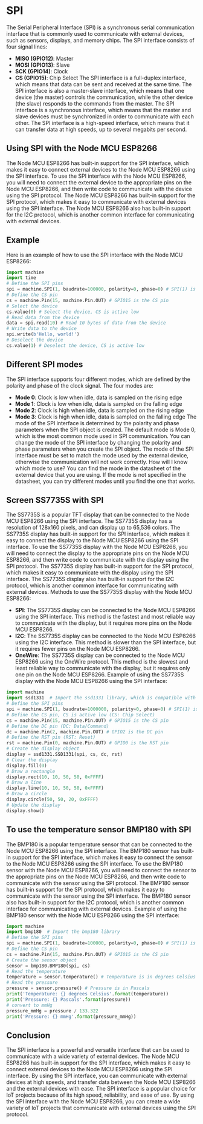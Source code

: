 # SPI 
The Serial Peripheral Interface (SPI) is a synchronous serial communication interface that is commonly used to communicate with external devices, such as sensors, displays, and memory chips. The SPI interface consists of four signal lines:
- **MISO (GPIO12)**: Master
- **MOSI (GPIO13)**: Slave
- **SCK (GPIO14)**: Clock
- **CS (GPIO15)**: Chip Select
The SPI interface is a full-duplex interface, which means that data can be sent and received at the same time. The SPI interface is also a master-slave interface, which means that one device (the master) controls the communication, while the other device (the slave) responds to the commands from the master. The SPI interface is a synchronous interface, which means that the master and slave devices must be synchronized in order to communicate with each other. The SPI interface is a high-speed interface, which means that it can transfer data at high speeds, up to several megabits per second.
## Using SPI with the Node MCU ESP8266
The Node MCU ESP8266 has built-in support for the SPI interface, which makes it easy to connect external devices to the Node MCU ESP8266 using the SPI interface. To use the SPI interface with the Node MCU ESP8266, you will need to connect the external device to the appropriate pins on the Node MCU ESP8266, and then write code to communicate with the device using the SPI protocol. The Node MCU ESP8266 has built-in support for the SPI protocol, which makes it easy to communicate with external devices using the SPI interface. The Node MCU ESP8266 also has built-in support for the I2C protocol, which is another common interface for communicating with external devices.
## Example
Here is an example of how to use the SPI interface with the Node MCU ESP8266:
```python
import machine
import time
# Define the SPI pins
spi = machine.SPI(1, baudrate=100000, polarity=0, phase=0) # SPI(1) is HSPI on ESP8266, polarity and phase are 0, baudrate is 100kHz
# Define the CS pin
cs = machine.Pin(15, machine.Pin.OUT) # GPIO15 is the CS pin
# Select the device
cs.value(0) # Select the device, CS is active low
# Read data from the device
data = spi.read(10) # Read 10 bytes of data from the device
# Write data to the device
spi.write(b'Hello, world!')
# Deselect the device
cs.value(1) # Deselect the device, CS is active low
```
## Different SPI modes
The SPI interface supports four different modes, which are defined by the polarity and phase of the clock signal. The four modes are:
- **Mode 0**: Clock is low when idle, data is sampled on the rising edge
- **Mode 1**: Clock is low when idle, data is sampled on the falling edge
- **Mode 2**: Clock is high when idle, data is sampled on the rising edge
- **Mode 3**: Clock is high when idle, data is sampled on the falling edge
The mode of the SPI interface is determined by the polarity and phase parameters when the SPI object is created. The default mode is Mode 0, which is the most common mode used in SPI communication. You can change the mode of the SPI interface by changing the polarity and phase parameters when you create the SPI object. The mode of the SPI interface must be set to match the mode used by the external device, otherwise the communication will not work correctly. How will I know which mode to use? You can find the mode in the datasheet of the external device that you are using. If the mode is not specified in the datasheet, you can try different modes until you find the one that works.
## Screen SS7735S with SPI
The SS7735S is a popular TFT display that can be connected to the Node MCU ESP8266 using the SPI interface. The SS7735S display has a resolution of 128x160 pixels, and can display up to 65,536 colors. The SS7735S display has built-in support for the SPI interface, which makes it easy to connect the display to the Node MCU ESP8266 using the SPI interface. To use the SS7735S display with the Node MCU ESP8266, you will need to connect the display to the appropriate pins on the Node MCU ESP8266, and then write code to communicate with the display using the SPI protocol. The SS7735S display has built-in support for the SPI protocol, which makes it easy to communicate with the display using the SPI interface. The SS7735S display also has built-in support for the I2C protocol, which is another common interface for communicating with external devices.
Methods to use the SS7735S display with the Node MCU ESP8266:
- **SPI**: The SS7735S display can be connected to the Node MCU ESP8266 using the SPI interface. This method is the fastest and most reliable way to communicate with the display, but it requires more pins on the Node MCU ESP8266.
- **I2C**: The SS7735S display can be connected to the Node MCU ESP8266 using the I2C interface. This method is slower than the SPI interface, but it requires fewer pins on the Node MCU ESP8266.
- **OneWire**: The SS7735S display can be connected to the Node MCU ESP8266 using the OneWire protocol. This method is the slowest and least reliable way to communicate with the display, but it requires only one pin on the Node MCU ESP8266.
Example of using the SS7735S display with the Node MCU ESP8266 using the SPI interface:
```python
import machine
import ssd1331  # Import the ssd1331 library, which is compatible with the SS7735S display (I hope)
# Define the SPI pins
spi = machine.SPI(1, baudrate=1000000, polarity=0, phase=0) # SPI(1) is HSPI on ESP8266, polarity and phase are 0, baudrate is 1MHz
# Define the CS pin, CS is active low (CS: Chip Select)
cs = machine.Pin(15, machine.Pin.OUT) # GPIO15 is the CS pin
# Define the DC pin (DC: Data/Command)
dc = machine.Pin(2, machine.Pin.OUT) # GPIO2 is the DC pin
# Define the RST pin (RST: Reset)
rst = machine.Pin(0, machine.Pin.OUT) # GPIO0 is the RST pin
# Create the display object
display = ssd1331.SSD1331(spi, cs, dc, rst)
# Clear the display
display.fill(0)
# Draw a rectangle
display.rect(10, 10, 50, 50, 0xFFFF)
# Draw a line
display.line(10, 10, 50, 50, 0xFFFF)
# Draw a circle
display.circle(50, 50, 20, 0xFFFF)
# Update the display
display.show()
```
## To use the temperature sensor BMP180 with SPI
The BMP180 is a popular temperature sensor that can be connected to the Node MCU ESP8266 using the SPI interface. The BMP180 sensor has built-in support for the SPI interface, which makes it easy to connect the sensor to the Node MCU ESP8266 using the SPI interface. To use the BMP180 sensor with the Node MCU ESP8266, you will need to connect the sensor to the appropriate pins on the Node MCU ESP8266, and then write code to communicate with the sensor using the SPI protocol. The BMP180 sensor has built-in support for the SPI protocol, which makes it easy to communicate with the sensor using the SPI interface. The BMP180 sensor also has built-in support for the I2C protocol, which is another common interface for communicating with external devices.
Example of using the BMP180 sensor with the Node MCU ESP8266 using the SPI interface:
```python
import machine
import bmp180  # Import the bmp180 library
# Define the SPI pins
spi = machine.SPI(1, baudrate=100000, polarity=0, phase=0) # SPI(1) is HSPI on ESP8266, polarity and phase are 0, baudrate is 100kHz
# Define the CS pin
cs = machine.Pin(15, machine.Pin.OUT) # GPIO15 is the CS pin
# Create the sensor object
sensor = bmp180.BMP180(spi, cs)
# Read the temperature
temperature = sensor.temperature() # Temperature is in degrees Celsius
# Read the pressure
pressure = sensor.pressure() # Pressure is in Pascals
print('Temperature: {} degrees Celsius'.format(temperature))
print('Pressure: {} Pascals'.format(pressure))
# convert to mmHg
pressure_mmHg = pressure / 133.322
print('Pressure: {} mmHg'.format(pressure_mmHg))
```
## Conclusion
The SPI interface is a powerful and versatile interface that can be used to communicate with a wide variety of external devices. The Node MCU ESP8266 has built-in support for the SPI interface, which makes it easy to connect external devices to the Node MCU ESP8266 using the SPI interface. By using the SPI interface, you can communicate with external devices at high speeds, and transfer data between the Node MCU ESP8266 and the external devices with ease. The SPI interface is a popular choice for IoT projects because of its high speed, reliability, and ease of use. By using the SPI interface with the Node MCU ESP8266, you can create a wide variety of IoT projects that communicate with external devices using the SPI protocol.


